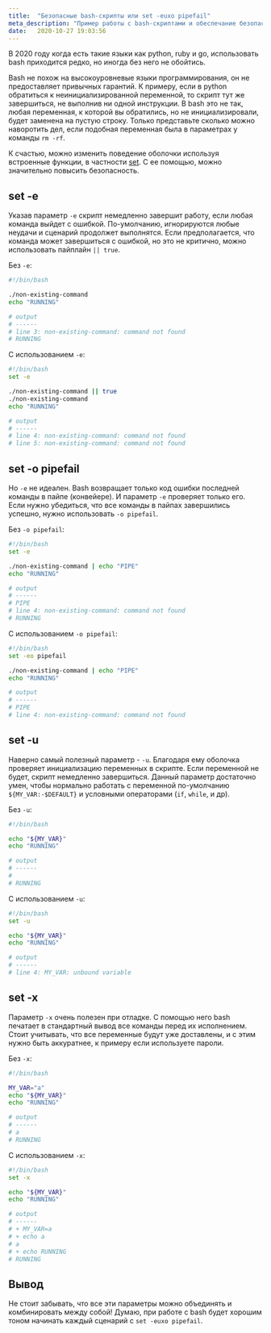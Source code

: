 ```yaml
---
title:  "Безопасные bash-скрипты или set -euxo pipefail"
meta_description: "Пример работы с bash-скриптами и обеспечание безопасной работы больших bash-сценариев"
date:   2020-10-27 19:03:56
---
```


В 2020 году когда есть такие языки как python, ruby и go, использовать bash приходится редко, но иногда без него не обойтись.

Bash не похож на высокоуровневые языки программирования, он не предоставляет привычных гарантий. К примеру, если в python обратиться к неинициализированной переменной, то скрипт тут же завершиться, не выполнив ни одной инструкции. В bash это не так, любая переменная, к которой вы обратились, но не инициализировали, будет заменена на пустую строку. Только представьте сколько можно наворотить дел, если подобная переменная была в параметрах у команды `rm -rf`.

К счастью, можно изменить поведение оболочки используя встроенные функции, в частности [set](https://www.gnu.org/software/bash/manual/html_node/The-Set-Builtin.html). С ее помощью, можно значительно повысить безопасность.

## set -e
Указав параметр `-e` скрипт немедленно завершит работу, если любая команда выйдет с ошибкой. По-умолчанию, игнорируются любые неудачи и сценарий продолжет выполнятся. Если предполагается, что команда может завершиться с ошибкой, но это не критично, можно использовать пайплайн `|| true`.

Без `-e`:

```bash
#!/bin/bash

./non-existing-command
echo "RUNNING"

# output
# ------
# line 3: non-existing-command: command not found
# RUNNING
```

С использованием `-e`:

```bash
#!/bin/bash
set -e

./non-existing-command || true
./non-existing-command
echo "RUNNING"

# output
# ------
# line 4: non-existing-command: command not found
# line 5: non-existing-command: command not found
```

## set -o pipefail
Но `-e` не идеален. Bash возвращает только код ошибки последней команды в пайпе (конвейере). И параметр `-e` проверяет только его. Если нужно убедиться, что все команды в пайпах завершились успешно, нужно использовать `-o pipefail`.  

Без `-o pipefail`:

```bash
#!/bin/bash
set -e

./non-existing-command | echo "PIPE"
echo "RUNNING"

# output
# ------
# PIPE
# line 4: non-existing-command: command not found
# RUNNING
```

С использованием `-o pipefail`:

```bash
#!/bin/bash
set -eo pipefail

./non-existing-command | echo "PIPE"
echo "RUNNING"

# output
# ------
# PIPE
# line 4: non-existing-command: command not found
```

## set -u
Наверно самый полезный параметр - `-u`. Благодаря ему оболочка проверяет инициализацию переменных в скрипте. Если переменной не будет, скрипт немедленно завершиться. Данный параметр достаточно умен, чтобы нормально работать с переменной по-умолчанию `${MY_VAR:-$DEFAULT}` и условными операторами  (`if`, `while`,  и др).

Без `-u`:

```bash
#!/bin/bash

echo "${MY_VAR}"
echo "RUNNING"

# output
# ------
# 
# RUNNING
```

С использованием `-u`:

```bash
#!/bin/bash
set -u

echo "${MY_VAR}"
echo "RUNNING"

# output
# ------
# line 4: MY_VAR: unbound variable
```

## set -x
Параметр `-x` очень полезен при отладке. С помощью него bash печатает в стандартный вывод все команды перед их исполнением. Стоит учитывать, что все переменные будут уже доставлены, и с этим нужно быть аккуратнее, к примеру если используете пароли.

Без `-x`:

```bash
#!/bin/bash

MY_VAR="a"
echo "${MY_VAR}"
echo "RUNNING"

# output
# ------
# a
# RUNNING
```

С использованием `-x`:

```bash
#!/bin/bash
set -x

echo "${MY_VAR}"
echo "RUNNING"

# output
# ------
# + MY_VAR=a
# + echo a
# a
# + echo RUNNING
# RUNNING
```

## Вывод
Не стоит забывать, что все эти параметры можно объединять и комбинировать между собой! Думаю, при работе с bash будет хорошим тоном начинать каждый сценарий с  `set -euxo pipefail`. 

